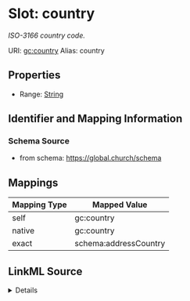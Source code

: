 

# Slot: country 


_ISO-3166 country code._





URI: [gc:country](https://global.church/schema/country)
Alias: country

<!-- no inheritance hierarchy -->







## Properties

* Range: [String](String.md)




## Identifier and Mapping Information






### Schema Source


* from schema: https://global.church/schema




## Mappings

| Mapping Type | Mapped Value |
| ---  | ---  |
| self | gc:country |
| native | gc:country |
| exact | schema:addressCountry |




## LinkML Source

<details>
```yaml
name: country
description: ISO-3166 country code.
in_subset:
- church_core
- public
from_schema: https://global.church/schema
exact_mappings:
- schema:addressCountry
rank: 1000
alias: country
range: string

```
</details>